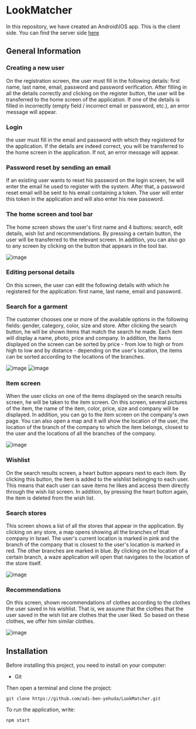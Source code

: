 # LookMatcher

In this repository, we have created an Android\IOS app. This is the client side. You can find the server side [here](https://github.com/ShaharMosh/server)

## General Information

### Creating a new user
On the registration screen, the user must fill in the following details: first name, last name, email, password and password verification. After filling in all the details correctly and clicking on the register button, the user will be transferred to the home screen of the application. If one of the details is filled in incorrectly (empty field / incorrect email or password, etc.), an error message will appear.

### Login
the user must fill in the email and password with which they registered for the application. If the details are indeed correct, you will be transferred to the home screen in the application. If not, an error message will appear.

### Password reset by sending an email
If an existing user wants to reset his password on the login screen, he will enter the email he used to register with the system. After that, a password reset email will be sent to his email containing a token. The user will enter this token in the application and will also enter his new password.

### The home screen and tool bar
The home screen shows the user's first name and 4 buttons: search, edit details, wish list and recommendations. By pressing a certain button, the user will be transferred to the relevant screen. In addition, you can also go to any screen by clicking on the button that appears in the tool bar.

![image](https://github.com/user-attachments/assets/44bd0a8f-cdf4-44b4-899c-1ae65fe8f33e)

### Editing personal details
On this screen, the user can edit the following details with which he registered for the application: first name, last name, email and password.

### Search for a garment
The customer chooses one or more of the available options in the following fields: gender, category, color, size and store. After clicking the search button, he will be shown items that match the search he made. Each item will display a name, photo, price and company. In addition, the items displayed on the screen can be sorted by price - from low to high or from high to low and by distance - depending on the user's location, the items can be sorted according to the locations of the branches.

![image](https://github.com/user-attachments/assets/19431f91-7ace-4685-8afc-2e6545e694c4)
![image](https://github.com/user-attachments/assets/783b6f53-f2b6-43b9-9946-e1a00d5cccff)

### Item screen
When the user clicks on one of the items displayed on the search results screen, he will be taken to the item screen. On this screen, several pictures of the item, the name of the item, color, price, size and company will be displayed. In addition, you can go to the item screen on the company's own page. You can also open a map and it will show the location of the user, the location of the branch of the company to which the item belongs, closest to the user and the locations of all the branches of the company.

![image](https://github.com/user-attachments/assets/1ba7a6bb-1c68-4881-8318-079834031f72)

### Wishlist
On the search results screen, a heart button appears next to each item. By clicking this button, the item is added to the wishlist belonging to each user. This means that each user can save items he likes and access them directly through the wish list screen. In addition, by pressing the heart button again, the item is deleted from the wish list.

### Search stores
This screen shows a list of all the stores that appear in the application. By clicking on any store, a map opens showing all the branches of that company in Israel. The user's current location is marked in pink and the branch of the company that is closest to the user's location is marked in red. The other branches are marked in blue. By clicking on the location of a certain branch, a waze application will open that navigates to the location of the store itself.

![image](https://github.com/user-attachments/assets/b4c4324e-bbc7-4447-8630-d301c64fef08)

### Recommendations
On this screen, shown recommendations of clothes according to the clothes the user saved in his wishlist. That is, we assume that the clothes that the user saved in the wish list are clothes that the user liked. So based on these clothes, we offer him similar clothes.

![image](https://github.com/user-attachments/assets/2109e001-c801-4f75-b430-b83177bae175)

## Installation

Before installing this project, you need to install on your computer:

- Git

Then open a terminal and clone the project:
```
git clone https://github.com/adi-ben-yehuda/LookMatcher.git
```

To run the application, write: 
```
npm start
```

